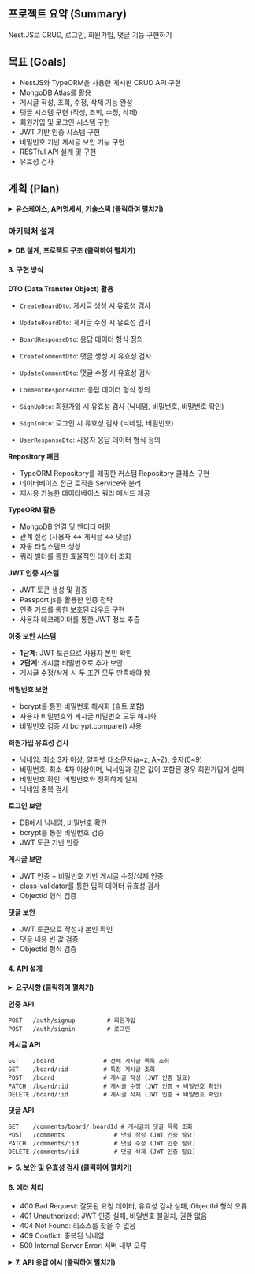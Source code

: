 ## 프로젝트 요약 (Summary)

<aside>
Nest.JS로 CRUD, 로그인, 회원가입, 댓글 기능 구현하기
</aside>

## 목표 (Goals)

- NestJS와 TypeORM을 사용한 게시판 CRUD API 구현
- MongoDB Atlas를 활용
- 게시글 작성, 조회, 수정, 삭제 기능 완성
- 댓글 시스템 구현 (작성, 조회, 수정, 삭제)
- 회원가입 및 로그인 시스템 구현
- JWT 기반 인증 시스템 구현
- 비밀번호 기반 게시글 보안 기능 구현
- RESTful API 설계 및 구현
- 유효성 검사

## 계획 (Plan)

<details>
<summary><strong>유스케이스, API명세서, 기술스택 (클릭하여 펼치기)</strong></summary>

### 유스케이스 (UseCase)
![유스케이스 다이어그램](images/UseCase.png)

### API명세서 (API Specification)
![API 명세서](images/API.png)

### 기술 스택 (Tech Stack)
- **Backend Framework**: NestJS
- **Database**: MongoDB Atlas
- **ORM**: TypeORM
- **Validation**: class-validator, class-transformer
- **Authentication**: JWT (jsonwebtoken), Passport
- **Password Hashing**: bcrypt
- **Language**: TypeScript

</details>

### 아키텍처 설계

<details>
<summary><strong>DB 설계, 프로젝트 구조 (클릭하여 펼치기)</strong></summary>

#### 1. 데이터베이스 설계
```
users 컬렉션:
{
  _id: ObjectId,
  nickname: String,         // 닉네임 (고유값)
  password: String,         // bcrypt로 암호화된 비밀번호
  name: String,             // 사용자 이름
  createdAt: Date,          // 가입일
  updatedAt: Date           // 수정일
}

posts 컬렉션:
{
  _id: ObjectId,
  title: String,           // 제목
  content: String,         // 내용
  password: String,        // bcrypt로 암호화된 게시글 비밀번호
  userNickname: String,    // 작성자 닉네임 (JWT에서 추출)
  createdAt: Date,         // 작성시간
  updatedAt: Date          // 수정시간
}

comments 컬렉션:
{
  _id: ObjectId,
  boardId: String,         // 게시글 ID
  content: String,         // 댓글 내용
  userNickname: String,    // 작성자 닉네임 (JWT에서 추출)
  createdAt: Date,         // 작성시간
  updatedAt: Date          // 수정시간
}
```

#### 2. 프로젝트 구조
```
src/
├── auth/
│   ├── decorators/
│   │   └── user.decorator.ts      # JWT에서 사용자 정보 추출
│   ├── guards/
│   │   └── jwt-auth.guard.ts     # JWT 인증 가드
│   └── strategies/
│       └── jwt.strategy.ts       # JWT 검증 전략
├── user/
│   ├── user.entity.ts
│   ├── user.repository.ts
│   ├── user.service.ts
│   ├── user.controller.ts
│   ├── user.module.ts
│   ├── dto/
│   │   ├── signup.dto.ts
│   │   ├── signin.dto.ts
│   │   └── user-response.dto.ts
│   └── validators/
│       ├── password-validator.ts
│       └── password-match-validator.ts
├── board/
│   ├── board.entity.ts
│   ├── board.repository.ts
│   ├── board.service.ts
│   ├── board.controller.ts
│   ├── board.module.ts
│   └── dto/
│       ├── create-board.dto.ts
│       ├── update-board.dto.ts
│       └── board-response.dto.ts
├── comment/
│   ├── comment.entity.ts
│   ├── comment.repository.ts
│   ├── comment.service.ts
│   ├── comment.controller.ts
│   ├── comment.module.ts
│   └── dto/
│       ├── create-comment.dto.ts
│       ├── update-comment.dto.ts
│       └── comment-response.dto.ts
├── configs/
│   ├── jwt.config.ts
│   └── typeorm.config.ts
├── app.module.ts
└── main.ts
```
</details>

#### 3. 구현 방식

**DTO (Data Transfer Object) 활용**
- `CreateBoardDto`: 게시글 생성 시 유효성 검사
- `UpdateBoardDto`: 게시글 수정 시 유효성 검사
- `BoardResponseDto`: 응답 데이터 형식 정의

- `CreateCommentDto`: 댓글 생성 시 유효성 검사
- `UpdateCommentDto`: 댓글 수정 시 유효성 검사
- `CommentResponseDto`: 응답 데이터 형식 정의

- `SignUpDto`: 회원가입 시 유효성 검사 (닉네임, 비밀번호, 비밀번호 확인)
- `SignInDto`: 로그인 시 유효성 검사 (닉네임, 비밀번호)
- `UserResponseDto`: 사용자 응답 데이터 형식 정의

**Repository 패턴**
- TypeORM Repository를 래핑한 커스텀 Repository 클래스 구현
- 데이터베이스 접근 로직을 Service와 분리
- 재사용 가능한 데이터베이스 쿼리 메서드 제공

**TypeORM 활용**
- MongoDB 연결 및 엔티티 매핑
- 관계 설정 (사용자 ↔ 게시글 ↔ 댓글)
- 자동 타임스탬프 생성
- 쿼리 빌더를 통한 효율적인 데이터 조회

**JWT 인증 시스템**
- JWT 토큰 생성 및 검증
- Passport.js를 활용한 인증 전략
- 인증 가드를 통한 보호된 라우트 구현
- 사용자 데코레이터를 통한 JWT 정보 추출

**이중 보안 시스템**
- **1단계**: JWT 토큰으로 사용자 본인 확인
- **2단계**: 게시글 비밀번호로 추가 보안
- 게시글 수정/삭제 시 두 조건 모두 만족해야 함

**비밀번호 보안**
- bcrypt를 통한 비밀번호 해시화 (솔트 포함)
- 사용자 비밀번호와 게시글 비밀번호 모두 해시화
- 비밀번호 검증 시 bcrypt.compare() 사용

**회원가입 유효성 검사**
- 닉네임: 최소 3자 이상, 알파벳 대소문자(a~z, A~Z), 숫자(0~9)
- 비밀번호: 최소 4자 이상이며, 닉네임과 같은 값이 포함된 경우 회원가입에 실패
- 비밀번호 확인: 비밀번호와 정확하게 일치
- 닉네임 중복 검사

**로그인 보안**
- DB에서 닉네임, 비밀번호 확인
- bcrypt를 통한 비밀번호 검증
- JWT 토큰 기반 인증

**게시글 보안**
- JWT 인증 + 비밀번호 기반 게시글 수정/삭제 인증
- class-validator를 통한 입력 데이터 유효성 검사
- ObjectId 형식 검증

**댓글 보안**
- JWT 토큰으로 작성자 본인 확인
- 댓글 내용 빈 값 검증
- ObjectId 형식 검증

#### 4. API 설계

<details>
<summary><strong>요구사항 (클릭하여 펼치기)</strong></summary>

```
1. 전체 게시글 목록 조회 API
    - 제목, 작성자명, 작성 날짜를 조회하기
    - 작성 날짜 기준으로 내림차순 정렬하기
2. 게시글 작성 API
    - 제목, 작성자명, 비밀번호, 작성 내용을 입력하기
3. 게시글 조회 API
    - 제목, 작성자명, 작성 날짜, 작성 내용을 조회하기 
    (검색 기능이 아닙니다. 간단한 게시글 조회만 구현해주세요.)
4. 게시글 수정 API
    - API를 호출할 때 입력된 비밀번호를 비교하여 동일할 때만 글이 수정되게 하기
5. 게시글 삭제 API
    - API를 호출할 때 입력된 비밀번호를 비교하여 동일할 때만 글이 삭제되게 하기
6. 댓글 목록 조회
    - 조회하는 게시글에 작성된 모든 댓글을 목록 형식으로 볼 수 있도록 하기
    - 작성 날짜 기준으로 내림차순 정렬하기
7. 댓글 작성
    - 댓글 내용을 비워둔 채 댓글 작성 API를 호출하면 "댓글 내용을 입력해주세요" 라는 메세지를 return하기
    - 댓글 내용을 입력하고 댓글 작성 API를 호출한 경우 작성한 댓글을 추가하기
8. 댓글 수정
    - 댓글 내용을 비워둔 채 댓글 수정 API를 호출하면 "댓글 내용을 입력해주세요" 라는 메세지를 return하기
    - 댓글 내용을 입력하고 댓글 수정 API를 호출한 경우 작성한 댓글을 수정하기
9. 댓글 삭제
    - 원하는 댓글을 삭제하기

1. 회원 가입 API
- 닉네임, 비밀번호, 비밀번호 확인을 **request**에서 전달받기
- 닉네임은 `최소 3자 이상, 알파벳 대소문자(a~z, A~Z), 숫자(0~9)`로 구성하기
- 비밀번호는 `최소 4자 이상이며, 닉네임과 같은 값이 포함된 경우 회원가입에 실패`로 만들기
- 비밀번호 확인은 비밀번호와 정확하게 일치하기
- 데이터베이스에 존재하는 닉네임을 입력한 채 회원가입 버튼을 누른 경우 "중복된 닉네임입니다." 라는 에러메세지를 **response**에 포함하기

2. 로그인 API
- 닉네임, 비밀번호를 **request**에서 전달받기
- 로그인 버튼을 누른 경우 닉네임과 비밀번호가 데이터베이스에 등록됐는지 확인한 뒤, 하나라도 맞지 않는 정보가 있다면 "닉네임 또는 패스워드를 확인해주세요."라는 에러 메세지를 **response**에 포함하기
- 로그인 성공 시, 로그인에 성공한 유저의 정보를 JWT를 활용하여 클라이언트에게 Cookie로 전달하기
```

</details>

**인증 API**
```
POST   /auth/signup         # 회원가입
POST   /auth/signin         # 로그인
```

**게시글 API**
```
GET    /board              # 전체 게시글 목록 조회
GET    /board/:id          # 특정 게시글 조회
POST   /board              # 게시글 작성 (JWT 인증 필요)
PATCH  /board/:id          # 게시글 수정 (JWT 인증 + 비밀번호 확인)
DELETE /board/:id          # 게시글 삭제 (JWT 인증 + 비밀번호 확인)
```

**댓글 API**
```
GET    /comments/board/:boardId # 게시글의 댓글 목록 조회
POST   /comments              # 댓글 작성 (JWT 인증 필요)
PATCH  /comments/:id          # 댓글 수정 (JWT 인증 필요)
DELETE /comments/:id          # 댓글 삭제 (JWT 인증 필요)
```

<details>
<summary><strong>5. 보안 및 유효성 검사 (클릭하여 펼치기)</strong></summary>

#### 5. 보안 및 유효성 검사

**JWT 인증 시스템**
- JWT 토큰 기반 사용자 인증
- Passport.js JWT 전략을 통한 토큰 검증
- 인증 가드를 통한 보호된 라우트 구현
- 사용자 데코레이터를 통한 JWT 정보 추출

**이중 보안 시스템**
- **1단계**: JWT 토큰으로 사용자 본인 확인
- **2단계**: 게시글 비밀번호로 추가 보안
- 게시글 수정/삭제 시 두 조건 모두 만족해야 함

**비밀번호 보안**
- bcrypt를 통한 비밀번호 해시화 (솔트 포함)
- 사용자 비밀번호와 게시글 비밀번호 모두 해시화
- 비밀번호 검증 시 bcrypt.compare() 사용

**회원가입 유효성 검사**
- 닉네임: 최소 3자 이상, 알파벳 대소문자(a~z, A~Z), 숫자(0~9)
- 비밀번호: 최소 4자 이상이며, 닉네임과 같은 값이 포함된 경우 회원가입에 실패
- 비밀번호 확인: 비밀번호와 정확하게 일치
- 닉네임 중복 검사

**로그인 보안**
- DB에서 닉네임, 비밀번호 확인
- bcrypt를 통한 비밀번호 검증
- JWT 토큰 기반 인증

**게시글 보안**
- JWT 인증 + 비밀번호 기반 게시글 수정/삭제 인증
- class-validator를 통한 입력 데이터 유효성 검사
- ObjectId 형식 검증

**댓글 보안**
- JWT 토큰으로 작성자 본인 확인
- 댓글 내용 빈 값 검증
- ObjectId 형식 검증

</details>

#### 6. 에러 처리
- 400 Bad Request: 잘못된 요청 데이터, 유효성 검사 실패, ObjectId 형식 오류
- 401 Unauthorized: JWT 인증 실패, 비밀번호 불일치, 권한 없음
- 404 Not Found: 리소스를 찾을 수 없음
- 409 Conflict: 중복된 닉네임
- 500 Internal Server Error: 서버 내부 오류

<details>
<summary><strong>7. API 응답 예시 (클릭하여 펼치기)</strong></summary>

**회원가입 성공:**
```json
{
  "message": "회원가입 성공",
  "statusCode": 200
}
```

**로그인 성공:**
```json
{
  "message": "로그인 성공",
  "statusCode": 200,
  "accessToken": "eyJhbGciOiJIUzI1NiIsInR5cCI6IkpXVCJ9...",
  "user": {
    "_id": "685e83429d0cfbee3395373d",
    "nickname": "test1",
    "name": "test1"
  }
}
```

**게시글 생성:**
```json
{
  "_id": "685e970c90c1659d296e7c4d",
  "title": "게시글 제목",
  "content": "게시글 내용",
  "userNickname": "test1",
  "createdAt": "2025-06-27T13:05:16.595Z",
  "updatedAt": "2025-06-27T13:05:16.595Z"
}
```

**댓글 목록:**
```json
[
  {
    "_id": "685e9b7935a6f369b8533f53",
    "content": "댓글 내용",
    "userNickname": "test1",
    "boardId": "685e9786b1314d523fb57998",
    "createdAt": "2025-06-27T13:24:09.945Z",
    "updatedAt": "2025-06-27T13:24:09.945Z"
  }
]

</details>